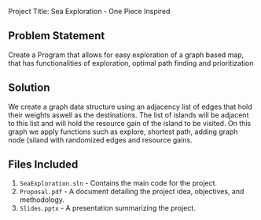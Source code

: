 Project Title: Sea Exploration - One Piece Inspired

## Problem Statement
Create a Program that allows for easy exploration of a graph based map, that has functionalities of exploration, optimal path finding and prioritization

## Solution
We create a graph data structure using an adjacency list of edges that hold their weights aswell as the destinations. The list of islands will be adjacent to this list and will hold the resource gain of the island to be visited. On this graph we apply functions such as explore, shortest path, adding graph node (siland with randomized edges and resource gains.
 
## Files Included
1. `SeaExploration.sln` - Contains the main code for the project.
2. `Proposal.pdf` - A document detailing the project idea, objectives, and methodology.
3. `Slides.pptx` - A presentation summarizing the project.
